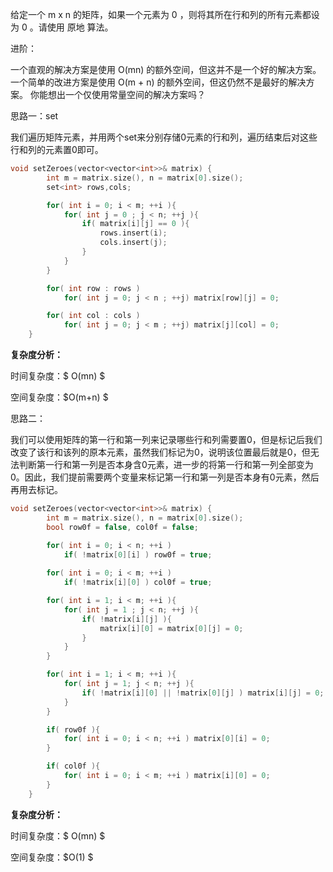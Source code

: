 给定一个 m x n 的矩阵，如果一个元素为 0 ，则将其所在行和列的所有元素都设为 0 。请使用 原地 算法。

进阶：

一个直观的解决方案是使用  O(mn) 的额外空间，但这并不是一个好的解决方案。
一个简单的改进方案是使用 O(m + n) 的额外空间，但这仍然不是最好的解决方案。
你能想出一个仅使用常量空间的解决方案吗？





思路一：set

我们遍历矩阵元素，并用两个set来分别存储0元素的行和列，遍历结束后对这些行和列的元素置0即可。

```c++
void setZeroes(vector<vector<int>>& matrix) {
        int m = matrix.size(), n = matrix[0].size();
        set<int> rows,cols;

        for( int i = 0; i < m; ++i ){
            for( int j = 0 ; j < n; ++j ){
                if( matrix[i][j] == 0 ){
                    rows.insert(i);
                    cols.insert(j);
                }
            }
        }

        for( int row : rows )
            for( int j = 0; j < n ; ++j) matrix[row][j] = 0;

        for( int col : cols )
            for( int j = 0; j < m ; ++j) matrix[j][col] = 0;
    }
```

<b>复杂度分析：</b>

时间复杂度：$ O(mn) $

空间复杂度：$O(m+n) $ 



思路二：

我们可以使用矩阵的第一行和第一列来记录哪些行和列需要置0，但是标记后我们改变了该行和该列的原本元素，虽然我们标记为0，说明该位置最后就是0，但无法判断第一行和第一列是否本身含0元素，进一步的将第一行和第一列全部变为0。因此，我们提前需要两个变量来标记第一行和第一列是否本身有0元素，然后再用去标记。

```c++
void setZeroes(vector<vector<int>>& matrix) {
        int m = matrix.size(), n = matrix[0].size();
        bool row0f = false, col0f = false;

        for( int i = 0; i < n; ++i )
            if( !matrix[0][i] ) row0f = true;
        
        for( int i = 0; i < m; ++i )
            if( !matrix[i][0] ) col0f = true;

        for( int i = 1; i < m; ++i ){
            for( int j = 1 ; j < n; ++j ){
                if( !matrix[i][j] ){
                    matrix[i][0] = matrix[0][j] = 0;
                }
            }
        }

        for( int i = 1; i < m; ++i ){
            for( int j = 1; j < n; ++j ){
                if( !matrix[i][0] || !matrix[0][j] ) matrix[i][j] = 0;
            }
        }

        if( row0f ){
            for( int i = 0; i < n; ++i ) matrix[0][i] = 0;
        }

        if( col0f ){
            for( int i = 0; i < m; ++i ) matrix[i][0] = 0;
        }
    }
```

<b>复杂度分析：</b>

时间复杂度：$ O(mn) $

空间复杂度：$O(1) $ 

 